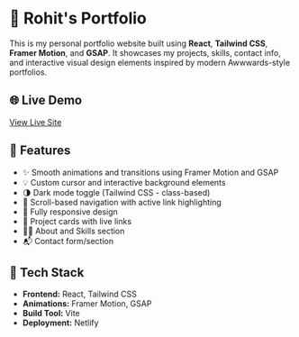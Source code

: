 # 🚀 Rohit's Portfolio

This is my personal portfolio website built using **React**, **Tailwind CSS**, **Framer Motion**, and **GSAP**. It showcases my projects, skills, contact info, and interactive visual design elements inspired by modern Awwwards-style portfolios.

## 🌐 Live Demo
[View Live Site](https://rohit30san-portfolio.netlify.app)

## 📁 Features

- ✨ Smooth animations and transitions using Framer Motion and GSAP
- 💡 Custom cursor and interactive background elements
- 🌗 Dark mode toggle (Tailwind CSS - class-based)
- 🎯 Scroll-based navigation with active link highlighting
- 📱 Fully responsive design
- 📂 Project cards with live links
- 👨‍💻 About and Skills section
- 📬 Contact form/section

## 🔧 Tech Stack

- **Frontend:** React, Tailwind CSS
- **Animations:** Framer Motion, GSAP
- **Build Tool:** Vite
- **Deployment:** Netlify